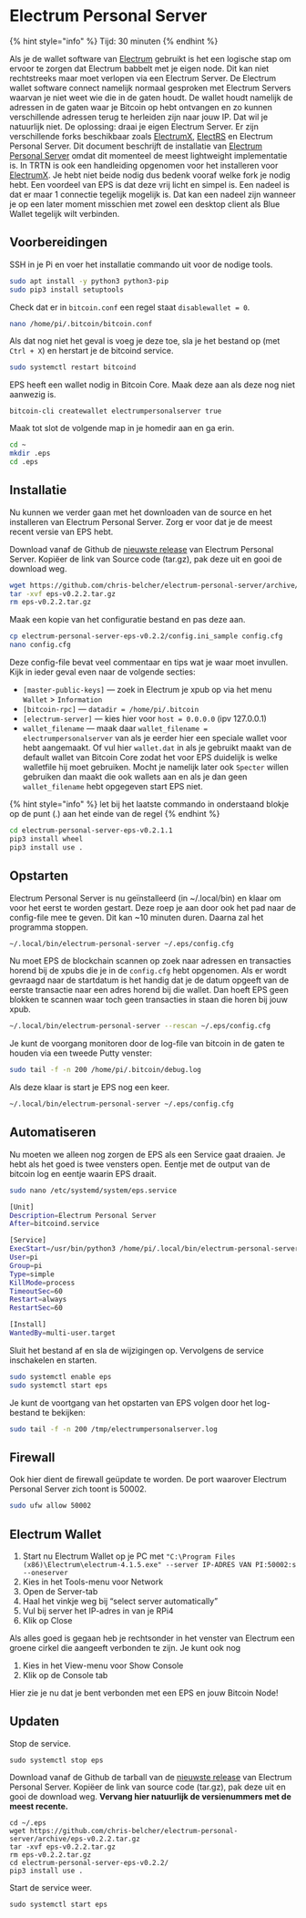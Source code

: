 # Electrum Personal Server

{% hint style="info" %}
Tijd: 30 minuten
{% endhint %}

Als je de wallet software van [Electrum](https://electrum.org/#home) gebruikt is het een logische stap om ervoor te zorgen dat Electrum babbelt met je eigen node. Dit kan niet rechtstreeks maar moet verlopen via een Electrum Server. De Electrum wallet software connect namelijk normaal gesproken met Electrum Servers waarvan je niet weet wie die in de gaten houdt. De wallet houdt namelijk de adressen in de gaten waar je Bitcoin op hebt ontvangen en zo kunnen verschillende adressen terug te herleiden zijn naar jouw IP. Dat wil je natuurlijk niet. De oplossing: draai je eigen Electrum Server. Er zijn verschillende forks beschikbaar zoals [ElectrumX](https://github.com/spesmilo/electrumx), [ElectRS](https://github.com/romanz/electrs) en Electrum Personal Server. Dit document beschrijft de installatie van [Electrum Personal Server](https://github.com/chris-belcher/electrum-personal-server) omdat dit momenteel de meest lightweight implementatie is. In TRTN is ook een handleiding opgenomen voor het installeren voor [ElectrumX](https://docs.theroadtonode.com/bitcoin-core-extensies/electrum-x). Je hebt niet beide nodig dus bedenk vooraf welke fork je nodig hebt. Een voordeel van EPS is dat deze vrij licht en simpel is. Een nadeel is dat er maar 1 connectie tegelijk mogelijk is. Dat kan een nadeel zijn wanneer je op een later moment misschien met zowel een desktop client als Blue Wallet tegelijk wilt verbinden.

## Voorbereidingen

SSH in je Pi en voer het installatie commando uit voor de nodige tools.

```bash
sudo apt install -y python3 python3-pip
sudo pip3 install setuptools
```

Check dat er in `bitcoin.conf` een regel staat `disablewallet = 0`.

```bash
nano /home/pi/.bitcoin/bitcoin.conf
```

Als dat nog niet het geval is voeg je deze toe, sla je het bestand op \(met `Ctrl + X`\) en herstart je de bitcoind service.

```bash
sudo systemctl restart bitcoind
```

EPS heeft een wallet nodig in Bitcoin Core. Maak deze aan als deze nog niet aanwezig is.

```text
bitcoin-cli createwallet electrumpersonalserver true
```

Maak tot slot de volgende map in je homedir aan en ga erin.

```bash
cd ~
mkdir .eps
cd .eps
```

## Installatie

Nu kunnen we verder gaan met het downloaden van de source en het installeren van Electrum Personal Server. Zorg er voor dat je de meest recent versie van EPS hebt.

Download vanaf de Github de [nieuwste release](https://github.com/chris-belcher/electrum-personal-server/releases) van Electrum Personal Server. Kopiëer de link van Source code \(tar.gz\), pak deze uit en gooi de download weg.

```bash
wget https://github.com/chris-belcher/electrum-personal-server/archive/eps-v0.2.2.tar.gz
tar -xvf eps-v0.2.2.tar.gz
rm eps-v0.2.2.tar.gz
```

Maak een kopie van het configuratie bestand en pas deze aan.

```bash
cp electrum-personal-server-eps-v0.2.2/config.ini_sample config.cfg
nano config.cfg
```

Deze config-file bevat veel commentaar en tips wat je waar moet invullen. Kijk in ieder geval even naar de volgende secties:

* `[master-public-keys]` — zoek in Electrum je xpub op via het menu `Wallet` &gt; `Information`
* `[bitcoin-rpc]` — `datadir = /home/pi/.bitcoin`
* `[electrum-server]` — kies hier voor `host = 0.0.0.0` \(ipv 127.0.0.1\)
* `wallet_filename` — maak daar `wallet_filename = electrumpersonalserver` van als je eerder hier een speciale wallet voor hebt aangemaakt. Of vul hier `wallet.dat` in als je gebruikt maakt van de default wallet van Bitcoin Core zodat het voor EPS duidelijk is welke walletfile hij moet gebruiken. Mocht je namelijk later ook `Specter` willen gebruiken dan maakt die ook wallets aan en als je dan geen `wallet_filename` hebt opgegeven start EPS niet.

{% hint style="info" %}
let bij het laatste commando in onderstaand blokje op de punt \(.\) aan het einde van de regel
{% endhint %}

```bash
cd electrum-personal-server-eps-v0.2.1.1
pip3 install wheel
pip3 install use .
```

## Opstarten

Electrum Personal Server is nu geïnstalleerd \(in ~/.local/bin\) en klaar om voor het eerst te worden gestart. Deze roep je aan door ook het pad naar de config-file mee te geven. Dit kan ~10 minuten duren. Daarna zal het programma stoppen.

```bash
~/.local/bin/electrum-personal-server ~/.eps/config.cfg
```

Nu moet EPS de blockchain scannen op zoek naar adressen en transacties horend bij de xpubs die je in de `config.cfg` hebt opgenomen. Als er wordt gevraagd naar de startdatum is het handig dat je de datum opgeeft van de eerste transactie naar een adres horend bij die wallet. Dan hoeft EPS geen blokken te scannen waar toch geen transacties in staan die horen bij jouw xpub.

```bash
~/.local/bin/electrum-personal-server --rescan ~/.eps/config.cfg
```

Je kunt de voorgang monitoren door de log-file van bitcoin in de gaten te houden via een tweede Putty venster:

```bash
sudo tail -f -n 200 /home/pi/.bitcoin/debug.log
```

Als deze klaar is start je EPS nog een keer.

```bash
~/.local/bin/electrum-personal-server ~/.eps/config.cfg
```

## Automatiseren

Nu moeten we alleen nog zorgen de EPS als een Service gaat draaien. Je hebt als het goed is twee vensters open. Eentje met de output van de bitcoin log en eentje waarin EPS draait.

```bash
sudo nano /etc/systemd/system/eps.service
```

```bash
[Unit]
Description=Electrum Personal Server
After=bitcoind.service

[Service]
ExecStart=/usr/bin/python3 /home/pi/.local/bin/electrum-personal-server /home/pi/.eps/config.cfg
User=pi
Group=pi
Type=simple
KillMode=process
TimeoutSec=60
Restart=always
RestartSec=60

[Install]
WantedBy=multi-user.target
```

Sluit het bestand af en sla de wijzigingen op. Vervolgens de service inschakelen en starten.

```bash
sudo systemctl enable eps
sudo systemctl start eps
```

Je kunt de voortgang van het opstarten van EPS volgen door het log-bestand te bekijken:

```bash
sudo tail -f -n 200 /tmp/electrumpersonalserver.log
```

## Firewall

Ook hier dient de firewall geüpdate te worden. De port waarover Electrum Personal Server zich toont is 50002.

```bash
sudo ufw allow 50002
```

## Electrum Wallet

1. Start nu Electrum Wallet op je PC met `"C:\Program Files (x86)\Electrum\electrum-4.1.5.exe" --server IP-ADRES VAN PI:50002:s --oneserver`
2. Kies in het Tools-menu voor Network
3. Open de Server-tab
4. Haal het vinkje weg bij “select server automatically”
5. Vul bij server het IP-adres in van je RPi4
6. Klik op Close

Als alles goed is gegaan heb je rechtsonder in het venster van Electrum een groene cirkel die aangeeft verbonden te zijn. Je kunt ook nog

1. Kies in het View-menu voor Show Console
2. Klik op de Console tab

Hier zie je nu dat je bent verbonden met een EPS en jouw Bitcoin Node!

## Updaten

Stop de service.

```text
sudo systemctl stop eps
```

Download vanaf de Github de tarball van de [nieuwste release](https://github.com/chris-belcher/electrum-personal-server/releases) van Electrum Personal Server. Kopiëer de link van source code \(tar.gz\), pak deze uit en gooi de download weg. **Vervang hier natuurlijk de versienummers met de meest recente.**

```text
cd ~/.eps
wget https://github.com/chris-belcher/electrum-personal-server/archive/eps-v0.2.2.tar.gz
tar -xvf eps-v0.2.2.tar.gz
rm eps-v0.2.2.tar.gz
cd electrum-personal-server-eps-v0.2.2/
pip3 install use .
```

Start de service weer.

```text
sudo systemctl start eps
```